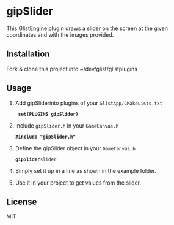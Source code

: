 # gipSlider 
This GlistEngine plugin draws a slider on the screen at the given coordinates and with the images provided.
## Installation
Fork & clone this project into ~/dev/glist/glistplugins
## Usage
1.  Add gipSliderinto plugins of your `GlistApp/CMakeLists.txt`

	**` set(PLUGINS gipSlider)`**
2. Include `gipSlider.h` in your `GameCanvas.h`

	**`#include "gipSlider.h"`**
3. Define the gipSlider object in your `GameCanvas.h`

	**`gipSlider`**`slider`
4. Simply set it up in a line as shown in the example folder.
5. Use it in your project to get values from the slider.

## License
MIT
